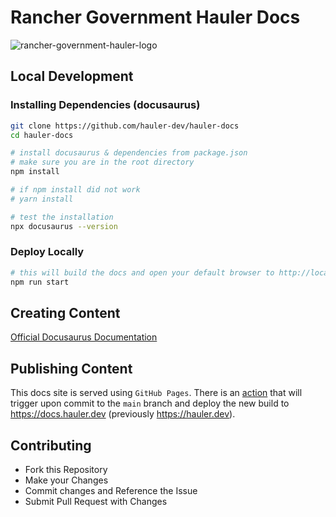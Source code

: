 # Rancher Government Hauler Docs

![rancher-government-hauler-logo](/static/img/rgs-hauler-logo.png)

## Local Development

### Installing Dependencies (docusaurus)

```bash
git clone https://github.com/hauler-dev/hauler-docs
cd hauler-docs

# install docusaurus & dependencies from package.json
# make sure you are in the root directory
npm install

# if npm install did not work
# yarn install

# test the installation
npx docusaurus --version
```

### Deploy Locally

```bash
# this will build the docs and open your default browser to http://localhost:3000
npm run start
```

## Creating Content

[Official Docusaurus Documentation](https://docusaurus.io/docs/creating-pages)

## Publishing Content

This docs site is served using `GitHub Pages`. There is an [action](.github/workflows/deploy.yaml) that will trigger upon commit to the `main` branch and deploy the new build to https://docs.hauler.dev (previously https://hauler.dev).

## Contributing

- Fork this Repository
- Make your Changes
- Commit changes and Reference the Issue
- Submit Pull Request with Changes

